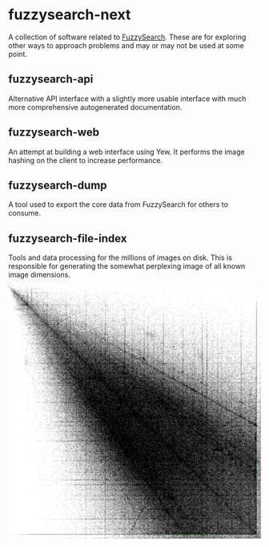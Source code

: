 # fuzzysearch-next

A collection of software related to [FuzzySearch]. These are for exploring other
ways to approach problems and may or may not be used at some point.

[FuzzySearch]: https://github.com/Syfaro/fuzzysearch

## fuzzysearch-api

Alternative API interface with a slightly more usable interface with much more
comprehensive autogenerated documentation.

## fuzzysearch-web

An attempt at building a web interface using Yew. It performs the image hashing
on the client to increase performance.

## fuzzysearch-dump

A tool used to export the core data from FuzzySearch for others to consume.

## fuzzysearch-file-index

Tools and data processing for the millions of images on disk. This is
responsible for generating the somewhat perplexing image of all known image
dimensions.

![A plot of the height and width of 13 million images](assets/submission-dimensions.png)
